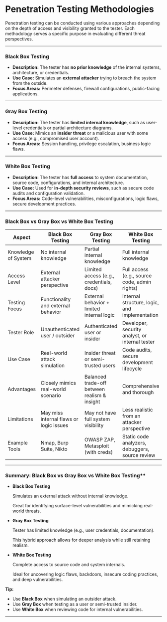 # **Penetration Testing Methodologies**

Penetration testing can be conducted using various approaches depending on the depth of access and visibility granted to the tester. Each methodology serves a specific purpose in evaluating different threat perspectives.

---

### **Black Box Testing**

- **Description:**
The tester has **no prior knowledge** of the internal systems, architecture, or credentials.
- **Use Case:**
Simulates an **external attacker** trying to breach the system from the outside.
- **Focus Areas:**
Perimeter defenses, firewall configurations, public-facing applications.

---

### **Gray Box Testing**

- **Description:**
The tester has **limited internal knowledge**, such as user-level credentials or partial architecture diagrams.
- **Use Case:**
Mimics an **insider threat** or a malicious user with some access (e.g., compromised user account).
- **Focus Areas:**
Session handling, privilege escalation, business logic flaws.

---

### **White Box Testing**

- **Description:**
The tester has **full access** to system documentation, source code, configurations, and internal architecture.
- **Use Case:**
Used for **in-depth security reviews**, such as secure code audits and configuration validation.
- **Focus Areas:**
Code-level vulnerabilities, misconfigurations, logic flaws, secure development practices.

---

### **Black Box vs Gray Box vs White Box Testing**

| Aspect | Black Box Testing | Gray Box Testing | White Box Testing |
| --- | --- | --- | --- |
| Knowledge of System | No internal knowledge | Partial internal knowledge | Full internal knowledge |
| Access Level | External attacker perspective | Limited access (e.g., credentials, docs) | Full access (e.g., source code, admin rights) |
| Testing Focus | Functionality and external behavior | External behavior + limited internal logic | Internal structure, logic, and implementation |
| Tester Role | Unauthenticated user / outsider | Authenticated user or insider | Developer, security analyst, or internal tester |
| Use Case | Real-world attack simulation | Insider threat or semi-trusted users | Code audits, secure development lifecycle |
| Advantages | Closely mimics real-world scenario | Balanced trade-off between realism & insight | Comprehensive and thorough |
| Limitations | May miss internal flaws or logic issues | May not have full system visibility | Less realistic from an attacker perspective |
| Example Tools | Nmap, Burp Suite, Nikto | OWASP ZAP, Metasploit (with creds) | Static code analyzers, debuggers, source review |

---

### Summary: Black Box vs Gray Box vs White Box Testing**

- **Black Box Testing**
    
    Simulates an external attack without internal knowledge.
    
    Great for identifying surface-level vulnerabilities and mimicking real-world threats.
    
- **Gray Box Testing**
    
    Tester has limited knowledge (e.g., user credentials, documentation).
    
    This hybrid approach allows for deeper analysis while still retaining realism.
    
- **White Box Testing**
    
    Complete access to source code and system internals.
    
    Ideal for uncovering logic flaws, backdoors, insecure coding practices, and deep vulnerabilities.
    

**Tip:**

- Use **Black Box** when simulating an outsider attack.
- Use **Gray Box** when testing as a user or semi-trusted insider.
- Use **White Box** when reviewing code for internal vulnerabilities.

---
